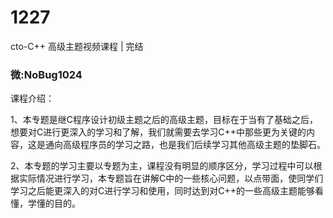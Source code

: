# 1227
cto-C++ 高级主题视频课程 | 完结
### 微:NoBug1024 


课程介绍：

1、本专题是继C程序设计初级主题之后的高级主题，目标在于当有了基础之后，想要对C进行更深入的学习和了解，我们就需要去学习C++中那些更为关键的内容，这是通向高级程序员的学习之路，也是我们后续学习其他高级主题的垫脚石。

2、本专题的学习主要以专题为主，课程没有明显的顺序区分，学习过程中可以根据实际情况进行学习，本专题旨在讲解C中的一些核心问题，以点带面，使同学们学习之后能更深入的对C进行学习和使用，同时达到对C++的一些高级主题能够看懂，学懂的目的。


